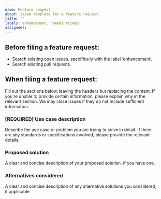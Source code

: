 ```yaml
---
name: Feature request
about: Issue template for a feature request.
title: ''
labels: enhancement, 'needs triage'
assignees: ''
---
```


Before filing a feature request:
-----------------------
- Search existing open issues, specifically with the label ‘enhancement’.
- Search existing pull requests.

When filing a feature request:
-----------------------
Fill out the sections below, leaving the headers but replacing the content. If
you're unable to provide certain information, please explain why in the relevant
section. We may close issues if they do not include sufficient information.

### [REQUIRED] Use case description
Describe the use case or problem you are trying to solve in detail. If there are
any standards or specifications involved, please provide the relevant details.

### Proposed solution
A clear and concise description of your proposed solution, if you have one.

### Alternatives considered
A clear and concise description of any alternative solutions you considered,
if applicable.



